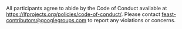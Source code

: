All participants agree to abide by the Code of Conduct available at https://lfprojects.org/policies/code-of-conduct/. Please contact feast-contributors@googlegroups.com to report any violations or concerns.
